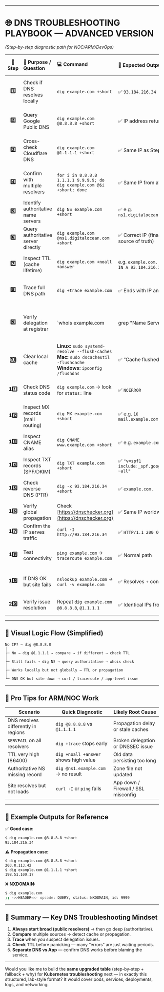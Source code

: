 
---

# 🌐 DNS TROUBLESHOOTING PLAYBOOK — ADVANCED VERSION

*(Step-by-step diagnostic path for NOC/ARM/DevOps)*

|  🧭 Step | 🎯 Purpose / Question               | 💻 Command                                                                                                                       | 🧾 Expected Output                          | 🔄 If Unexpected → Next Action               | 🧠 Why / Explanation                                                         |                                                       |
| :------: | :---------------------------------- | :------------------------------------------------------------------------------------------------------------------------------- | :------------------------------------------ | :------------------------------------------- | :--------------------------------------------------------------------------- | ----------------------------------------------------- |
|  **1️⃣** | Check if DNS resolves locally       | `dig example.com +short`                                                                                                         | ✅ `93.184.216.34`                           | ⚠️ No result → Step 2                        | Tests the resolver defined in `/etc/resolv.conf`. Verifies basic resolution. |                                                       |
|  **2️⃣** | Query Google Public DNS             | `dig example.com @8.8.8.8 +short`                                                                                                | ✅ IP address returned                       | ⚠️ No answer → Step 3                        | Confirms external DNS reachability. 8.8.8.8 is reliable reference.           |                                                       |
|  **3️⃣** | Cross-check Cloudflare DNS          | `dig example.com @1.1.1.1 +short`                                                                                                | ✅ Same IP as Step 2                         | ⚠️ Different IP → Step 4                     | Detects propagation delay (inconsistent DNS caches).                         |                                                       |
|  **4️⃣** | Confirm with multiple resolvers     | `for i in 8.8.8.8 1.1.1.1 9.9.9.9; do dig example.com @$i +short; done`                                                          | ✅ Same IP from all                          | ⚠️ Differences → Step 5                      | Verifies global resolver sync. Different results = propagation in progress.  |                                                       |
|  **5️⃣** | Identify authoritative name servers | `dig NS example.com +short`                                                                                                      | ✅ e.g. `ns1.digitalocean.com.`              | ❌ Empty → misconfigured domain               | Shows who owns the official DNS zone.                                        |                                                       |
|  **6️⃣** | Query authoritative server directly | `dig example.com @ns1.digitalocean.com +short`                                                                                   | ✅ Correct IP (final source of truth)        | ❌ No record → Step 7                         | Confirms if zone is correctly configured at the origin.                      |                                                       |
|  **7️⃣** | Inspect TTL (cache lifetime)        | `dig example.com +noall +answer`                                                                                                 | e.g. `example.com. 3600 IN A 93.184.216.34` | ⚠️ TTL too high (≥86400) → consider lowering | TTL tells how long old data persists in DNS caches.                          |                                                       |
|  **8️⃣** | Trace full DNS path                 | `dig +trace example.com`                                                                                                         | ✅ Ends with IP answer                       | ❌ Stops before final → Step 9                | Reveals delegation chain: Root → TLD → NS → Answer.                          |                                                       |
|  **9️⃣** | Verify delegation at registrar      | `whois example.com                                                                                                               | grep "Name Server"`                         | ✅ NS match Step 5                            | ❌ Different NS → update registrar                                            | Mismatch = broken DNS delegation, zone won’t resolve. |
|  **🔟**  | Clear local cache                   | **Linux:** `sudo systemd-resolve --flush-caches`<br>**Mac:** `sudo dscacheutil -flushcache`<br>**Windows:** `ipconfig /flushdns` | ✅ “Cache flushed”                           | ⚠️ Still cached → Step 11                    | Ensures your machine isn’t using stale DNS entries.                          |                                                       |
| **11️⃣** | Check DNS status code               | `dig example.com` → look for `status:` line                                                                                      | ✅ `NOERROR`                                 | ❌ `NXDOMAIN` → domain not registered         | `NXDOMAIN` = domain missing; `SERVFAIL` = upstream error.                    |                                                       |
| **12️⃣** | Inspect MX records (mail routing)   | `dig MX example.com +short`                                                                                                      | ✅ e.g. `10 mail.example.com.`               | ❌ None → misconfigured mail DNS              | Required for email delivery.                                                 |                                                       |
| **13️⃣** | Inspect CNAME alias                 | `dig CNAME www.example.com +short`                                                                                               | ✅ e.g. `example.com.`                       | ⚠️ None → check A record instead             | Verifies alias redirection (common for subdomains).                          |                                                       |
| **14️⃣** | Inspect TXT records (SPF/DKIM)      | `dig TXT example.com +short`                                                                                                     | ✅ `"v=spf1 include:_spf.google.com ~all"`   | ⚠️ Missing → incomplete domain setup         | Needed for email auth and domain verification.                               |                                                       |
| **15️⃣** | Check reverse DNS (PTR)             | `dig -x 93.184.216.34 +short`                                                                                                    | ✅ `example.com.`                            | ⚠️ None → missing PTR                        | Reverse lookup must match forward DNS for mail servers.                      |                                                       |
| **16️⃣** | Verify global propagation           | Check [https://dnschecker.org](https://dnschecker.org)                                                                           | ✅ Same IP worldwide                         | ⚠️ Mixed results → wait for TTL expiry       | Confirms global cache updates.                                               |                                                       |
| **17️⃣** | Confirm the IP serves traffic       | `curl -I http://93.184.216.34`                                                                                                   | ✅ `HTTP/1.1 200 OK`                         | ❌ Timeout → Step 18                          | Ensures the target service is actually running.                              |                                                       |
| **18️⃣** | Test connectivity                   | `ping example.com` → `traceroute example.com`                                                                                    | ✅ Normal path                               | ⚠️ Drop mid-route → network/firewall issue   | Confirms whether the host is reachable.                                      |                                                       |
| **19️⃣** | If DNS OK but site fails            | `nslookup example.com` → `curl -v example.com`                                                                                   | ✅ Resolves + connects                       | ⚠️ DNS OK but no response → web/app issue    | Confirms DNS is healthy, shifts focus to HTTP/SSL.                           |                                                       |
| **20️⃣** | Verify issue resolution             | Repeat `dig example.com @8.8.8.8`, `@1.1.1.1`                                                                                    | ✅ Identical IPs from all                    | ✅ Incident closed                            | Confirms DNS propagation is complete.                                        |                                                       |

---

## 🧩 Visual Logic Flow (Simplified)

```text
No IP? → dig @8.8.8.8
│
├─ No → dig @1.1.1.1 → compare → if different → check TTL
│
├─ Still fails → dig NS → query authoritative → whois check
│
├─ Works locally but not globally → TTL or propagation
│
└─ DNS OK but site down → curl / traceroute / app-level issue
```

---

## 🧠 Pro Tips for ARM/NOC Work

| Scenario                            | Quick Diagnostic                      | Likely Root Cause                   |
| ----------------------------------- | ------------------------------------- | ----------------------------------- |
| DNS resolves differently in regions | `dig @8.8.8.8` vs `@1.1.1.1`          | Propagation delay or stale caches   |
| `SERVFAIL` on all resolvers         | `dig +trace` stops early              | Broken delegation or DNSSEC issue   |
| TTL very high (86400)               | `dig +noall +answer` shows high value | Old data persisting too long        |
| Authoritative NS missing record     | `dig @ns1.example.com` → no result    | Zone file not updated               |
| Site resolves but not loads         | `curl -I` or `ping` fails             | App down / Firewall / SSL misconfig |

---

## 🧠 Example Outputs for Reference

✅ **Good case:**

```bash
$ dig example.com @8.8.8.8 +short
93.184.216.34
```

⚠️ **Propagation case:**

```bash
$ dig example.com @8.8.8.8 +short
203.0.113.42
$ dig example.com @1.1.1.1 +short
198.51.100.17
```

❌ **NXDOMAIN:**

```bash
$ dig example.com
;; ->>HEADER<<- opcode: QUERY, status: NXDOMAIN, id: 9999
```

---

## 🔧 Summary — Key DNS Troubleshooting Mindset

1. **Always start broad (public resolvers)** → then go deep (authoritative).
2. **Compare** multiple sources → detect cache or propagation.
3. **Trace** when you suspect delegation issues.
4. **Check TTL** before panicking — many “errors” are just waiting periods.
5. **Separate DNS vs App** — confirm DNS works before blaming the service.

---

Would you like me to build the **same upgraded table** (step-by-step + fallback + why) for **Kubernetes troubleshooting** next — in exactly this structured, lab-style format? It would cover pods, services, deployments, logs, and networking.
